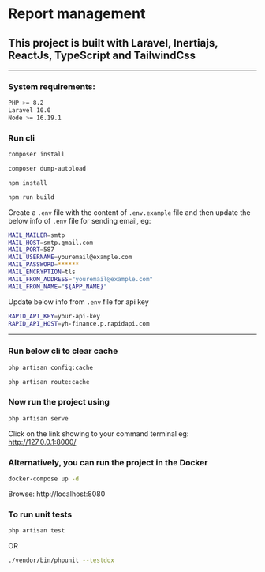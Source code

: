 # Report management

## This project is built with Laravel, Inertiajs, ReactJs, TypeScript and TailwindCss

---

### System requirements:

```bash
PHP >= 8.2
Laravel 10.0
Node >= 16.19.1
```

### Run cli

```bash
composer install
```

```bash
composer dump-autoload
```

```bash
npm install
```

```bash
npm run build
```

Create a `.env` file with the content of `.env.example` file and then update the below info of `.env` file for sending email, eg:

```bash
MAIL_MAILER=smtp
MAIL_HOST=smtp.gmail.com
MAIL_PORT=587
MAIL_USERNAME=youremail@example.com
MAIL_PASSWORD=******
MAIL_ENCRYPTION=tls
MAIL_FROM_ADDRESS="youremail@example.com"
MAIL_FROM_NAME="${APP_NAME}"
```

Update below info from `.env` file for api key

```bash
RAPID_API_KEY=your-api-key
RAPID_API_HOST=yh-finance.p.rapidapi.com
```

---

### Run below cli to clear cache

```bash
php artisan config:cache
```

```bash
php artisan route:cache
```

### Now run the project using

```bash
php artisan serve
```

Click on the link showing to your command terminal eg: http://127.0.0.1:8000/

### Alternatively, you can run the project in the Docker

```bash
docker-compose up -d
```

Browse: http://localhost:8080

### To run unit tests

```bash
php artisan test
```

OR

```bash
./vendor/bin/phpunit --testdox
```
